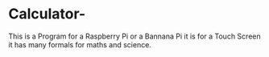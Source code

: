# Calculator-

This is a Program for a Raspberry Pi or a Bannana Pi it is for a Touch Screen it has many formals for maths and science.

